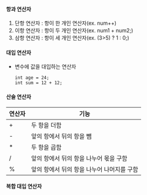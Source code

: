 #### 항과 연산자
1. 단항 연산자 : 항이 한 개인 연산자(ex. num++)
2. 이항 연산자 : 항이 두 개인 연산자(ex. num1 + num2;)
3. 삼항 연산자 : 항이 세 개인 연산자(ex. (3>5) ? 1 : 0;)
#### 대입 연산자
- 변수에 값을 대입하는 연산자
	```
	int age = 24;
	int sum = 12 + 12;
	```
#### 산술 연산자

| 연산자 | 기능                       |
| --- | ------------------------ |
| +   | 두 항을 더함                  |
| -   | 앞의 항에서 뒤의 항을 뺌           |
| *   | 두 항을 곱함                  |
| /   | 앞의 항에서 뒤의 항을 나누어 몫을 구함   |
| %   | 앞의 항에서 뒤의 항을 나누어 나머지를 구함 |

#### 복합 대입 연산자